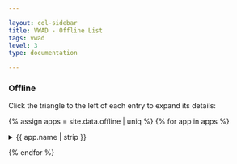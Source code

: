```yaml
---

layout: col-sidebar
title: VWAD - Offline List
tags: vwad
level: 3
type: documentation

---
```


### Offline

Click the triangle to the left of each entry to expand its details:

{% assign apps = site.data.offline | uniq %}
{% for app in apps %}
<details>
  <summary> {{ app.name | strip }} </summary>
  <a href="{{ app.url | strip }}"> {{ app.name | strip }} </a> <br>
  Author: {{ app.author | strip }} <br>
  {% if app.notes != "" and app.notes != nill %}
    Notes: {{ app.notes | strip }} <br>
  {% endif %}
  Reference(s) (if any): <br>
  {% for ref in app.references %}
    * <a href="{{ ref.url }}">{{ ref.name }}</a>
  {% endfor %}
  <br>
  Technology(ies) (if known): <br>
  {% for tech in app.technology %}
    * {{ tech }} <br>
  {% endfor %}
</details>

{% endfor %}
